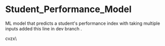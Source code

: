 # Student_Performance_Model
ML model that predicts a student's performance index with taking multiple inputs
added this line in dev branch
.

cvzx\
